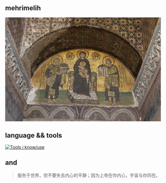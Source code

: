 ## mehrimelih 
![haghiaSophia](./haghiaSophia.jpg)
## language && tools
[![Tools i know/use](https://skillicons.dev/icons?i=linux,c,cpp,go)](https://skillicons.dev)
## and
> 服务于世界，但不要失去内心的平静；因为上帝在你内心，宇宙与你同在。
